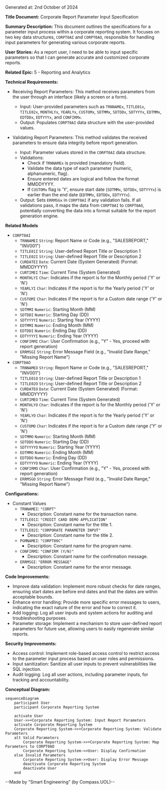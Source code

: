 Generated at: 2nd October of 2024

**Title Document:** Corporate Report Parameter Input Specification

**Summary Description:**
This document outlines the specifications for a parameter input process within a corporate reporting system. It focuses on two key data structures, `CORPT0AI` and `CORPT0AO`, responsible for handling input parameters for generating various corporate reports.

**User Stories:**
As a report user, I need to be able to input specific parameters so that I can generate accurate and customized corporate reports.

**Related Epic:**
5 - Reporting and Analytics

**Technical Requirements:**

- Receiving Report Parameters: This method receives parameters from the user through an interface (likely a screen or a form).
  - Input: User-provided parameters such as `TRNNAMEx`, `TITLE01x`, `TITLE02x`, `MONTHLYx`, `YEARLYx`, `CUSTOMx`, `SDTMMx`, `SDTDDx`, `SDTYYYx`, `EDTMMx`, `EDTDDx`, `EDTYYYx`, and `CONFIRMx`.
  - Output: Populates `CORPT0AI` data structure with the user-provided values.

- Validating Report Parameters: This method validates the received parameters to ensure data integrity before report generation.
  - Input: Parameter values stored in the `CORPT0AI` data structure.
  - Validations:
    - Check if `TRNNAMEx` is provided (mandatory field).
    - Validate the data type of each parameter (numeric, alphanumeric, flag).
    - Ensure entered dates are logical and follow the format MMDDYYYY.
    - If `CUSTOMx` flag is 'Y', ensure start date (`SDTMMx`, `SDTDDx`, `SDTYYYx`) is earlier than the end date (`EDTMMx`, `EDTDDx`, `EDTYYYx`).
  - Output: Sets `ERRMSGx` in `CORPT0AI` if any validation fails. If all validations pass, it maps the data from `CORPT0AI` to `CORPT0AO`, potentially converting the data into a format suitable for the report generation engine.

**Related Models**

- `CORPT0AI`
  - `TRNNAMEI` `String`: Report Name or Code (e.g., "SALESREPORT," "INV001")
  - `TITLE01I` `String`: User-defined Report Title or Description 1
  - `TITLE02I` `String`: User-defined Report Title or Description 2
  - `CURDATEI` `Date`: Current Date (System Generated) (Format: MMDDYYYY)
  - `CURTIMEI` `Time`: Current Time (System Generated)
  - `MONTHLYI` `Char`: Indicates if the report is for the Monthly period ('Y' or 'N')
  - `YEARLYI` `Char`: Indicates if the report is for the Yearly period ('Y' or 'N')
  - `CUSTOMI` `Char`: Indicates if the report is for a Custom date range ('Y' or 'N')
  - `SDTMMI` `Numeric`: Starting Month (MM)
  - `SDTDDI` `Numeric`: Starting Day (DD)
  - `SDTYYYYI` `Numeric`: Starting Year (YYYY)
  - `EDTMMI` `Numeric`: Ending Month (MM)
  - `EDTDDI` `Numeric`: Ending Day (DD)
  - `EDTYYYYI` `Numeric`: Ending Year (YYYY)
  - `CONFIRMI` `Char`: User Confirmation (e.g., "Y" - Yes, proceed with report generation)
  - `ERRMSGI` `String`: Error Message Field (e.g., "Invalid Date Range," "Missing Report Name")
- `CORPT0AO`
  - `TRNNAMEO` `String`: Report Name or Code (e.g., "SALESREPORT," "INV001")
  - `TITLE01O` `String`: User-defined Report Title or Description 1
  - `TITLE02O` `String`: User-defined Report Title or Description 2
  - `CURDATEO` `Date`: Current Date (System Generated) (Format: MMDDYYYY)
  - `CURTIMEO` `Time`: Current Time (System Generated)
  - `MONTHLYO` `Char`: Indicates if the report is for the Monthly period ('Y' or 'N')
  - `YEARLYO` `Char`: Indicates if the report is for the Yearly period ('Y' or 'N')
  - `CUSTOMO` `Char`: Indicates if the report is for a Custom date range ('Y' or 'N')
  - `SDTMMO` `Numeric`: Starting Month (MM)
  - `SDTDDO` `Numeric`: Starting Day (DD)
  - `SDTYYYYO` `Numeric`: Starting Year (YYYY)
  - `EDTMMO` `Numeric`: Ending Month (MM)
  - `EDTDDO` `Numeric`: Ending Day (DD)
  - `EDTYYYYO` `Numeric`: Ending Year (YYYY)
  - `CONFIRMO` `Char`: User Confirmation (e.g., "Y" - Yes, proceed with report generation)
  - `ERRMSGO` `String`: Error Message Field (e.g., "Invalid Date Range," "Missing Report Name")

**Configurations:**
- Constant Values
  - `TRNNAMEI`: `"CORPT"`
	- Description: Constant name for the transaction name.
  - `TITLE01I`: `"CREDIT CARD DEMO APPLICATION"`
	- Description: Constant name for the title 1.
  - `TITLE02I`: `"CORPORATE PARAMETER INPUT"`
	- Description: Constant name for the title 2.
  - `PGMNAMEI`: `"CORPT00C"`
	- Description: Constant name for the program name.
  - `CONFIRMI`: `"CONFIRM (Y/N)"`
	- Description: Constant name for the confirmation message.
  - `ERRMSGI`: `"ERROR MESSAGE"`
	- Description: Constant name for the error message.

**Code Improvements:**
- Improve data validation: Implement more robust checks for date ranges, ensuring start dates are before end dates and that the dates are within acceptable bounds.
- Enhance error handling: Provide more specific error messages to users, indicating the exact nature of the error and how to correct it.
- Add logging: Log all user inputs and system actions for auditing and troubleshooting purposes.
- Parameter storage: Implement a mechanism to store user-defined report parameters for future use, allowing users to easily regenerate similar reports.

**Security Improvements:**
- Access control: Implement role-based access control to restrict access to the parameter input process based on user roles and permissions.
- Input sanitization: Sanitize all user inputs to prevent vulnerabilities like SQL injection.
- Audit logging: Log all user actions, including parameter inputs, for tracking and accountability.

**Conceptual Diagram:**

```mermaid
sequenceDiagram
    participant User
    participant Corporate Reporting System

    activate User
    User->>+Corporate Reporting System: Input Report Parameters
    activate Corporate Reporting System
    Corporate Reporting System->>+Corporate Reporting System: Validate Parameters
    alt Valid Parameters
        Corporate Reporting System->>+Corporate Reporting System: Map Parameters to CORPT0AO
        Corporate Reporting System->>User: Display Confirmation
    else Invalid Parameters
        Corporate Reporting System->>User: Display Error Message
        deactivate Corporate Reporting System
        deactivate User
    end
```

--Made by "Smart Engineering" (by Compass.UOL)--
